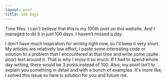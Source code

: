 ```yaml
---
layout: post
title: 100 Days
---
```


Time flies. I can't believe that this is my 100th post on this website. And I
managed to do it in just 100 days. I haven't missed a day.

I don't have much inspiration for writing right now, so I'll keep it very short.
My articles are relatively low effort, I paste some interesting code or
solution to a problem that I encountered at that time and write some (quite
poor) text around it. That is why I enjoy it so much. If I had to spend whole
day writing, there would be 3 posts instead of 100. Also, my point isn't to
explain you something in detail and with a bunch of examples. It's more like, I
solved this issue so here is solution for you and future me.
